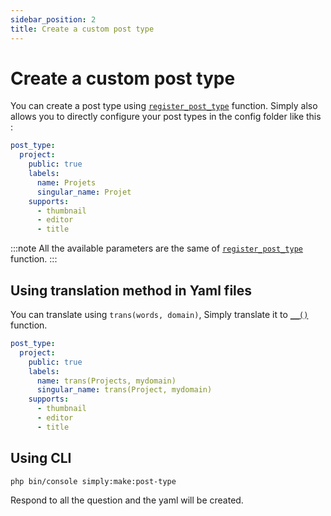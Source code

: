 ```yaml
---
sidebar_position: 2
title: Create a custom post type
---
```

# Create a custom post type
You can create a post type using [`register_post_type`](https://developer.wordpress.org/reference/functions/register_post_type/) function.
Simply also allows you to directly configure your post types in the config folder like this :
```yml title='config/post-types/project.yaml'
post_type:
  project:
    public: true
    labels:
      name: Projets
      singular_name: Projet
    supports:
      - thumbnail
      - editor
      - title
```
:::note
All the available parameters are the same of [`register_post_type`](https://developer.wordpress.org/reference/functions/register_post_type/) function.
:::

## Using translation method in Yaml files
You can translate using `trans(words, domain)`, Simply translate it to [`__()`](https://developer.wordpress.org/reference/functions/__/) function.
```yml title='config/post-types/project.yaml'
post_type:
  project:
    public: true
    labels:
      name: trans(Projects, mydomain)
      singular_name: trans(Project, mydomain)
    supports:
      - thumbnail
      - editor
      - title
```

## Using CLI
```bash
php bin/console simply:make:post-type
```
Respond to all the question and the yaml will be created.
